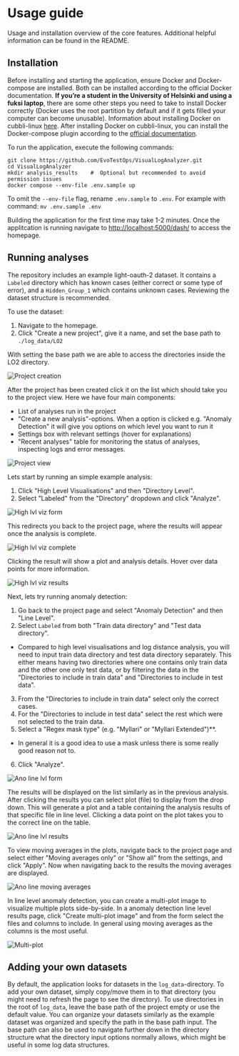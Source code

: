 # Usage guide

Usage and installation overview of the core features. Additional helpful information can be found in the README.

## Installation

Before installing and starting the application, ensure Docker and Docker-compose are installed. Both can be installed according to the official Docker documentation. **If you’re a student in the University of Helsinki and using a fuksi laptop**, there are some other steps you need to take to install Docker correctly (Docker uses the root partition by default and if it gets filled your computer can become unusable). Information about installing Docker on cubbli-linux [here](https://version.helsinki.fi/cubbli/cubbli-help/-/wikis/Docker). After installing Docker on cubbli-linux, you can install the Docker-compose plugin according to the [official documentation](https://docs.docker.com/compose/install/linux/).

To run the application, execute the following commands:

```
git clone https://github.com/EvoTestOps/VisualLogAnalyzer.git
cd VisualLogAnalyzer
mkdir analysis_results    #  Optional but recommended to avoid permission issues
docker compose --env-file .env.sample up
```

To omit the `--env-file` flag, rename `.env.sample` to `.env`. For example with command: `mv .env.sample .env`

Building the application for the first time may take 1-2 minutes. Once the applitcation is running navigate to <http://localhost:5000/dash/> to access the homepage.

## Running analyses

The repository includes an example light-oauth-2 dataset. It contains a `Labeled` directory which has known cases (either correct or some type of error), and a `Hidden_Group_1` which contains unknown cases. Reviewing the dataset structure is recommended.

To use the dataset:

1. Navigate to the homepage.
2. Click "Create a new project", give it a name, and set the base path to `./log_data/LO2`

With setting the base path we are able to access the directories inside the LO2 directory.

![Project creation](/docs/images/project_creation.png)

After the project has been created click it on the list which should take you to the project view. Here we have four main components:

- List of analyses run in the project
- "Create a new analysis"-options. When a option is clicked e.g. "Anomaly Detection" it will give you options on which level you want to run it
- Settings box with relevant settings (hover for explanations)
- "Recent analyses" table for monitoring the status of analyses, inspecting logs and error messages.

![Project view](/docs/images/project_view.png)

Lets start by running an simple example analysis:

1. Click "High Level Visualisations" and then "Directory Level".
2. Select "Labeled" from the "Directory" dropdown and click "Analyze".

![High lvl viz form](/docs/images/high_lvl_viz_form.png)

This redirects you back to the project page, where the results will appear once the analysis is complete.

![High lvl viz complete](/docs/images/high_lvl_viz_complete.png)

Clicking the result will show a plot and analysis details. Hover over data points for more information.

![High lvl viz results](/docs/images/high_lvl_viz_results.png)

Next, lets try running anomaly detection:

1. Go back to the project page and select "Anomaly Detection" and then "Line Level".
2. Select `Labeled` from both "Train data directory" and "Test data directory".

- Compared to high level visualisations and log distance analysis, you will need to input train data directory and test data directory separately. This either means having two directories where one contains only train data and the other one only test data, or by filtering the data in the "Directories to include in train data" and "Directories to include in test data".

3. From the "Directories to include in train data" select only the correct cases.
4. For the "Directories to include in test data" select the rest which were not selected to the train data.
5. Select a "Regex mask type" (e.g. "Myllari" or "Myllari Extended")\*\*.

- In general it is a good idea to use a mask unless there is some really good reason not to.

6. Click "Analyze".

![Ano line lvl form](/docs/images/ano_line_lvl_form.png)

The results will be displayed on the list similarly as in the previous analysis. After clicking the results you can select plot (file) to display from the drop down. This will generate a plot and a table containing the analysis results of that specific file in line level. Clicking a data point on the plot takes you to the correct line on the table.

![Ano line lvl results](/docs/images/ano_line_results.png)

To view moving averages in the plots, navigate back to the project page and select either "Moving averages only" or "Show all" from the settings, and click "Apply". Now when navigating back to the results the moving averages are displayed.

![Ano line moving averages](/docs/images/ano_line_moving_avg.png)

In line level anomaly detection, you can create a multi-plot image to visualize multiple plots side-by-side. In a anomaly detection line level results page, click "Create multi-plot image" and from the form select the files and columns to include. In general using moving averages as the columns is the most useful.

![Multi-plot](/docs/images/multi_plot.png)

## Adding your own datasets

By default, the application looks for datasets in the `log_data`-directory. To add your own dataset, simply copy/move them in to that directory (you might need to refresh the page to see the directory). To use directories in the root of `log_data`, leave the base path of the project empty or use the default value. You can organize your datasets similarly as the example dataset was organized and specify the path in the base path input. The base path can also be used to navigate further down in the directory structure what the directory input options normally allows, which might be useful in some log data structures.
